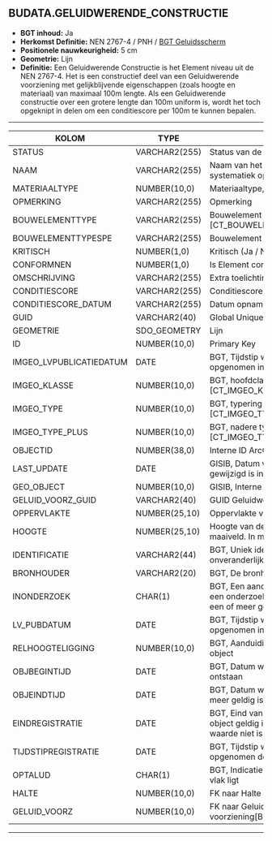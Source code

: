 ﻿## BUDATA.GELUIDWERENDE_CONSTRUCTIE


* __BGT inhoud:__ Ja
* __Herkomst Definitie:__ NEN 2767-4 / PNH / [BGT Geluidsscherm](http://imgeo.geostandaarden.nl/def/imgeo-object/scheiding/geluidsscherm "BGT Geluidsscherm")
* __Positionele nauwkeurigheid:__ 5 cm
* __Geometrie:__ Lijn
* __Definitie:__ Een Geluidwerende Constructie is het Element niveau uit de NEN 2767-4. Het is een constructief deel van een Geluidwerende voorziening met gelijkblijvende eigenschappen (zoals hoogte en materiaal) van maximaal 100m lengte.
Als een Geluidwerende constructie over een grotere lengte dan 100m uniform is, wordt het toch opgeknipt in delen om een conditiescore per 100m te kunnen bepalen.


***

|KOLOM                               |TYPE              |DEFINITIE|
|------                              |----              |-----    |
|STATUS                              |VARCHAR2(255)     |Status van de gegevens, keuzelijst [CT_STATUS]|
|NAAM                                |VARCHAR2(255)     |Naam van het Element. Let op hier is een naamgevings systematiek op van toepassing|
|MATERIAALTYPE                       |NUMBER(10,0)      |Materiaaltype, keuzelijst [CT_MATERIAALTYPE]|
|OPMERKING                           |VARCHAR2(255)     |Opmerking|
|BOUWELEMENTTYPE                     |VARCHAR2(255)     |Bouwelement type, keuzelijst [CT_BOUWELEMENT_TYPE]|
|BOUWELEMENTTYPESPE                  |VARCHAR2(255)     |Bouwelement Type Specificatie|
|KRITISCH                            |NUMBER(1,0)       |Kritisch (Ja / Nee)|
|CONFORMNEN                          |NUMBER(1,0)       |Is Element conform NEN ja of nee|
|OMSCHRIJVING                        |VARCHAR2(255)     |Extra toelichting|
|CONDITIESCORE                       |VARCHAR2(255)     |Conditiescore conform NEN 2767-4|
|CONDITIESCORE_DATUM                 |VARCHAR2(255)     |Datum opname Conditiescore|
|GUID                                |VARCHAR2(40)      |Global Unique Identifier|
|GEOMETRIE                           |SDO_GEOMETRY      |Lijn|
|ID                                  |NUMBER(10,0)      |Primary Key|
|IMGEO_LVPUBLICATIEDATUM             |DATE              |BGT, Tijdstip waarop deze instantie van het object is opgenomen in de Landelijke Voorziening|
|IMGEO_KLASSE                        |NUMBER(10,0)      |BGT, hoofdclassificatie van het object, keuzelijst [CT_IMGEO_KLASSE]|
|IMGEO_TYPE                          |NUMBER(10,0)      |BGT, typering van het object, keuzelijst [CT_IMGEO_TYPE] |
|IMGEO_TYPE_PLUS                     |NUMBER(10,0)      |BGT, nadere typering van het object, keuzelijst [CT_IMGEO_TYPE_PLUS]|
|OBJECTID                            |NUMBER(38,0)      |Interne ID ArcGIS|
|LAST_UPDATE                         |DATE              |GISIB, Datum waarop het object voor het laatst gewijzigd is in GISIB|
|GEO_OBJECT                          |NUMBER(10,0)      |GISIB, Interne ID van gekoppeld Gisib geo object|
|GELUID_VOORZ_GUID                   |VARCHAR2(40)      |GUID Geluidwerende voorziening|
|OPPERVLAKTE                         |NUMBER(25,10)     |Oppervlakte van de constructie. m2, 2 decimalen|
|HOOGTE                              |NUMBER(25,10)     |Hoogte van de geluidwerende constructie tov. maaiveld. In meters, 2 decimalen|
|IDENTIFICATIE                       |VARCHAR2(44)      |BGT, Uniek identificatienummer voor het object dat onveranderlijk is zolang het object bestaat|
|BRONHOUDER                          |VARCHAR2(20)      |BGT, De bronhoudercode van het object|
|INONDERZOEK                         |CHAR(1)           |BGT, Een aanduiding waarmee wordt aangegeven dat een onderzoek wordt uitgevoerd naar de juistheid van een of meer gegevens van het betreffende object|
|LV_PUBDATUM                         |DATE              |BGT, Tijdstip waarop deze instantie van het object is opgenomen in de Landelijke Voorziening|
|RELHOOGTELIGGING                    |NUMBER(10,0)      |BGT, Aanduiding voor de relatieve hoogte van het object|
|OBJBEGINTIJD                        |DATE              |BGT, Datum waarop het object bij de bronhouder is ontstaan|
|OBJEINDTIJD                         |DATE              |BGT, Datum waarop het object bij de bronhouder niet meer geldig is|
|EINDREGISTRATIE                     |DATE              |BGT, Eind van de periode waarop deze instantie van het object geldig is bij de bronhouder. Wanneer deze waarde niet is ingevuld is de instantie nog geldig|
|TIJDSTIPREGISTRATIE                 |DATE              |BGT, Tijdstip waarop deze instantie van het object is opgenomen door de bronhouder|
|OPTALUD                             |CHAR(1)           |BGT, Indicatie of het object wel of niet op een hellend vlak ligt|
|HALTE                               |NUMBER(10,0)      |FK naar Halte|
|GELUID_VOORZ                        |NUMBER(10,0)      |FK naar Geluidwerende voorziening[BUDATA.GELUIDWERENDE_VOORZIENING]|


***


